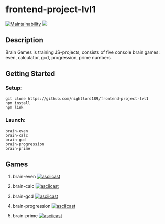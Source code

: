 # frontend-project-lvl1
[![Maintainability](https://api.codeclimate.com/v1/badges/a99a88d28ad37a79dbf6/maintainability)](https://codeclimate.com/github/codeclimate/codeclimate/maintainability)
![](https://github.com/nightlord189/frontend-project-lvl1/workflows/make%20lint/badge.svg)

## Description
Brain Games is training JS-projects, consists of five console brain games: even, calculator, gcd, progression, prime numbers


## Getting Started
### Setup:
```
git clone https://github.com/nightlord189/frontend-project-lvl1
npm install
npm link
```

### Launch:
```
brain-even
brain-calc
brain-gcd
brain-progression
brain-prime
```

## Games
1. brain-even
[![asciicast](https://asciinema.org/a/ft4KDldsCUKFTHo0PJxKcsY2m.svg)](https://asciinema.org/a/ft4KDldsCUKFTHo0PJxKcsY2m)

2. brain-calc
[![asciicast](https://asciinema.org/a/c4ZPLRcEynGlRpJTjcFgbp0bf.svg)](https://asciinema.org/a/c4ZPLRcEynGlRpJTjcFgbp0bf)

3. brain-gcd
[![asciicast](https://asciinema.org/a/Y07tth2d08HvtDl79KPzXM4FC.svg)](https://asciinema.org/a/Y07tth2d08HvtDl79KPzXM4FC)

4. brain-progression
[![asciicast](https://asciinema.org/a/pXAaD9DhKtlrP1JG1kZJKadxw.svg)](https://asciinema.org/a/pXAaD9DhKtlrP1JG1kZJKadxw)

5. brain-prime
[![asciicast](https://asciinema.org/a/U8xlzrHHcQiI8GbXvEZUhXZ0P.svg)](https://asciinema.org/a/U8xlzrHHcQiI8GbXvEZUhXZ0P)
